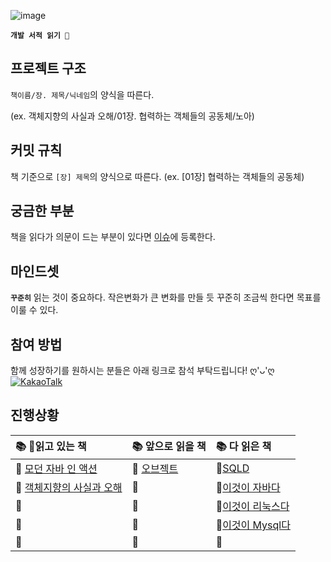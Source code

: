 ![image](https://user-images.githubusercontent.com/42836576/103719950-920c2b00-500d-11eb-9fc9-330904829fbb.png)

**`개발 서적 읽기 🥕`**

## 프로젝트 구조

`책이름/장. 제목/닉네임`의 양식을 따른다.

(ex. 객체지향의 사실과 오해/01장. 협력하는 객체들의 공동체/노아)

## 커밋 규칙
책 기준으로 `[장] 제목`의 양식으로 따른다.
(ex. [01장] 협력하는 객체들의 공동체)

## 궁금한 부분
책을 읽다가 의문이 드는 부분이 있다면 [이슈](https://github.com/ieunune/reading-books-for-programmers/issues)에 등록한다.

## 마인드셋
**`꾸준히`** 읽는 것이 중요하다.
작은변화가 큰 변화를 만들 듯 꾸준히 조금씩 한다면 목표를 이룰 수 있다.

## 참여 방법
함께 성장하기를 원하시는 분들은 아래 링크로 참석 부탁드립니다! ღ'ᴗ'ღ   
[![KakaoTalk](https://img.shields.io/badge/OpenTalk-FCC624?logo=Kakaotalk&logoColor=white)](https://open.kakao.com/o/g8qe1nkf)

## 진행상황
|📚 읽고 있는 책|📚 앞으로 읽을 책|📚 다 읽은 책|
|:---|:---|:---|
|📕 [모던 자바 인 액션](https://www.yes24.com/Product/Goods/77125987)|📘 [오브젝트](https://book.naver.com/bookdb/book_detail.nhn?bid=15007773)|📗[SQLD](https://github.com/ieunune/reading-books-for-programmers/assets/50124623/b0b96e14-3849-4dfa-928f-b00b9abb1ac7)
|📕 [객체지향의 사실과 오해](https://book.naver.com/bookdb/book_detail.nhn?bid=9145968) |📘|📗[이것이 자바다]()
|📕 |📘|📗[이것이 리눅스다]()
|📕 |📘|📗[이것이 Mysql다]()
|📕 |📘|📗

